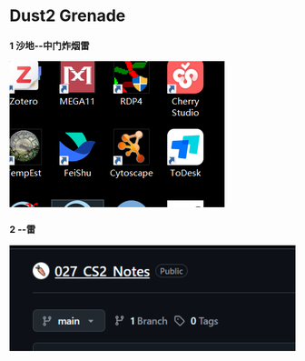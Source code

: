 # Dust2 Grenade

### 1 沙地--中门炸烟雷

![沙地--中门炸烟](smoke_pics/demo1.png)

### 2 --雷

![--雷](smoke_pics/demo2.png)
